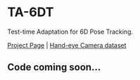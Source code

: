 # TA-6DT  
Test-time Adaptation for 6D Pose Tracking.

[Project Page](https://bartektian.github.io/TTA_6D_tracking.html) | [Hand-eye Camera dataset](https://zenodo.org/record/8172205)

## Code coming soon...

